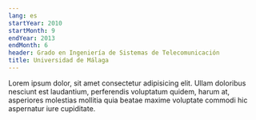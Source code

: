 ```yaml
---
lang: es
startYear: 2010
startMonth: 9
endYear: 2013
endMonth: 6
header: Grado en Ingeniería de Sistemas de Telecomunicación
title: Universidad de Málaga
---
```


Lorem ipsum dolor, sit amet consectetur adipisicing elit. Ullam doloribus nesciunt est laudantium, perferendis voluptatum quidem, harum at, asperiores molestias mollitia quia beatae maxime voluptate commodi hic aspernatur iure cupiditate.
